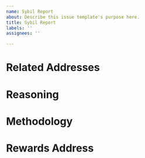 ```yaml
---
name: Sybil Report
about: Describe this issue template's purpose here.
title: Sybil Report
labels: ''
assignees: ''

---
```


# Related Addresses

<!--
Provide a list of related addresses that are currently eligible for the Connext user airdrop.

The list must contain at least 10 eligible addresses at the time of review or it will not be considered. The eligible address list can be found here: [TODO]. Reports will be evaluated on a first-come, first-serve basis.

Example:
```
0x0000000000000000000000000000000000000001
0x0000000000000000000000000000000000000002
0x0000000000000000000000000000000000000003
0x0000000000000000000000000000000000000004
```
-->

# Reasoning

<!--
Describe how the addresses are related with as much detail as possible.

Example:

All addresses received funding from the same parent address `0x0..`. After funding, each transferred funds from Optimism to Arbitrum between 5:30pm UTC and 7:30pm UTC on September 23rd. On October 1st in the same window and sequence, the accounts sent funds from Arbitrum to Optimism. 
-->

# Methodology

<!--
Explain the method used to discover the addresses and provide proof that they are all related and likely operated by a single individual/entity with a high degree of probability. The methodology should be easy to verify or the report will not be considered. Please, also include links to any additional materials you’d like to provide like a github repo containing the script used to uncover the reported addresses.

Example:

The reported addresses were discovered by checking irregularities in the number of bridge transactions made via Dune. The resulting addresses were analyzed to find repeating transfers at standard intervals and sequence.

https://dune.com/queries/0123456
https://github.com/airdrop-hunting
-->

# Rewards Address

<!--
Please provide an address or ENS name that will receive any rewards earned from this submission.

Example:
0x0000000000000000000000000000000000000009
-->

